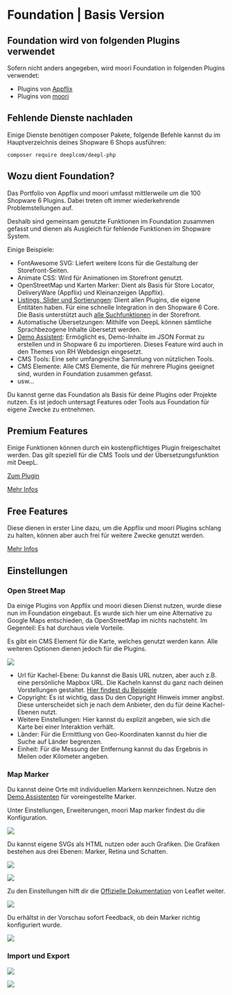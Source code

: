 # Foundation | Basis Version

## Foundation wird von folgenden Plugins verwendet

Sofern nicht anders angegeben, wird moori Foundation in folgenden Plugins verwendet:

- Plugins von [Appflix](https://store.shopware.com/appflix-ug.html)
- Plugins von [moori](https://store.shopware.com/moori.html)

## Fehlende Dienste nachladen

Einige Dienste benötigen composer Pakete, folgende Befehle kannst du im Hauptverzeichnis deines Shopware 6 Shops ausführen:

```text
composer require deeplcom/deepl-php
```

## Wozu dient Foundation?

Das Portfolio von Appflix und moori umfasst mittlerweile um die 100 Shopware 6 Plugins. Dabei treten oft immer wiederkehrende Problemstellungen auf.

Deshalb sind gemeinsam genutzte Funktionen im Foundation zusammen gefasst und dienen als Ausgleich für fehlende Funktionen im Shopware System.

Einige Beispiele:

- FontAwesome SVG: Liefert weitere Icons für die Gestaltung der Storefront-Seiten.
- Animate CSS: Wird für Animationen im Storefront genutzt.
- OpenStreetMap und Karten Marker: Dient als Basis für Store Locator, DeliveryWare (Appflix) und Kleinanzeigen (Appflix).
- [Listings, Slider und Sortierungen](listing.md): Dient allen Plugins, die eigene Entitäten haben. Für eine schnelle Integration in den Shopware 6 Core. Die Basis unterstützt auch [alle Suchfunktionen](advanced-search.md) in der Storefront.
- Automatische Übersetzungen: Mithilfe von DeepL können sämtliche Sprachbezogene Inhalte übersetzt werden.
- [Demo Assistent](demo-assistant.md): Ermöglicht es, Demo-Inhalte im JSON Format zu erstellen und in Shopware 6 zu importieren. Dieses Feature wird auch in den Themes von RH Webdesign eingesetzt.
- CMS Tools: Eine sehr umfangreiche Sammlung von nützlichen Tools.
- CMS Elemente: Alle CMS Elemente, die für mehrere Plugins geeignet sind, wurden in Foundation zusammen gefasst.
- usw...

Du kannst gerne das Foundation als Basis für deine Plugins oder Projekte nutzen. Es ist jedoch untersagt Features oder Tools aus Foundation für eigene Zwecke zu entnehmen.

## Premium Features

Einige Funktionen können durch ein kostenpflichtiges Plugin freigeschaltet werden. Das gilt speziell für die CMS Tools und der Übersetzungsfunktion mit DeepL.

[Zum Plugin](https://store.shopware.com/moorl87443379024/features-add-on-foundation.html)

[Mehr Infos](features-premium.md)

## Free Features

Diese dienen in erster Line dazu, um die Appflix und moori Plugins schlang zu halten, können aber auch frei für weitere Zwecke genutzt werden.

[Mehr Infos](features-free.md)

## Einstellungen

### Open Street Map

Da einige Plugins von Appflix und moori diesen Dienst nutzen, wurde diese nun im Foundation eingebaut. Es wurde sich hier um eine Alternative zu Google Maps entschieden, da OpenStreetMap im nichts nachsteht. Im Gegenteil: Es hat durchaus viele Vorteile.

Es gibt ein CMS Element für die Karte, welches genutzt werden kann. Alle weiteren Optionen dienen jedoch für die Plugins.

![](images/foundation-open-street-map-01.jpg)

- Url für Kachel-Ebene: Du kannst die Basis URL nutzen, aber auch z.B. eine persönliche Mapbox URL. Die Kacheln kannst du ganz nach deinen Vorstellungen gestaltet. [Hier findest du Beispiele](https://leaflet-extras.github.io/leaflet-providers/preview/)
- Copyright: Es ist wichtig, dass Du den Copyright Hinweis immer angibst. Diese unterscheidet sich je nach dem Anbieter, den du für deine Kachel-Ebenen nutzt.
- Weitere Einstellungen: Hier kannst du explizit angeben, wie sich die Karte bei einer Interaktion verhält.
- Länder: Für die Ermittlung von Geo-Koordinaten kannst du hier die Suche auf Länder begrenzen.
- Einheit: Für die Messung der Entfernung kannst du das Ergebnis in Meilen oder Kilometer angeben.

### Map Marker

Du kannst deine Orte mit individuellen Markern kennzeichnen. Nutze den [Demo Assistenten](demo-assistant.md) für voreingestellte Marker.

Unter Einstellungen, Erweiterungen, moori Map marker findest du die Konfiguration.

![](images/foundation-map-marker-01.jpg)

Du kannst eigene SVGs als HTML nutzen oder auch Grafiken. Die Grafiken bestehen aus drei Ebenen: Marker, Retina und Schatten.

![](images/foundation-map-marker-02.jpg)

![](images/foundation-map-marker-03.jpg)

Zu den Einstellungen hilft dir die [Offizielle Dokumentation](https://leafletjs.com/examples/custom-icons/) von Leaflet weiter.

![](images/foundation-map-marker-04.jpg)

Du erhältst in der Vorschau sofort Feedback, ob dein Marker richtig konfiguriert wurde.

![](images/foundation-map-marker-05.jpg)

### Import und Export

![](images/foundation-import-export-01.jpg)

![](images/foundation-import-export-02.jpg)
